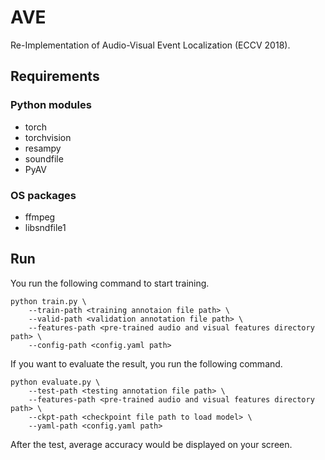 # AVE
Re-Implementation of Audio-Visual Event Localization (ECCV 2018).

## Requirements

### Python modules
- torch
- torchvision
- resampy
- soundfile
- PyAV

### OS packages

- ffmpeg
- libsndfile1

## Run

You run the following command to start training.
```
python train.py \
    --train-path <training annotaion file path> \
    --valid-path <validation annotation file path> \
    --features-path <pre-trained audio and visual features directory path> \
    --config-path <config.yaml path>
```

If you want to evaluate the result, you run the following command.
```
python evaluate.py \
    --test-path <testing annotation file path> \
    --features-path <pre-trained audio and visual features directory path> \
    --ckpt-path <checkpoint file path to load model> \
    --yaml-path <config.yaml path> 
```

After the test, average accuracy would be displayed on your screen.

